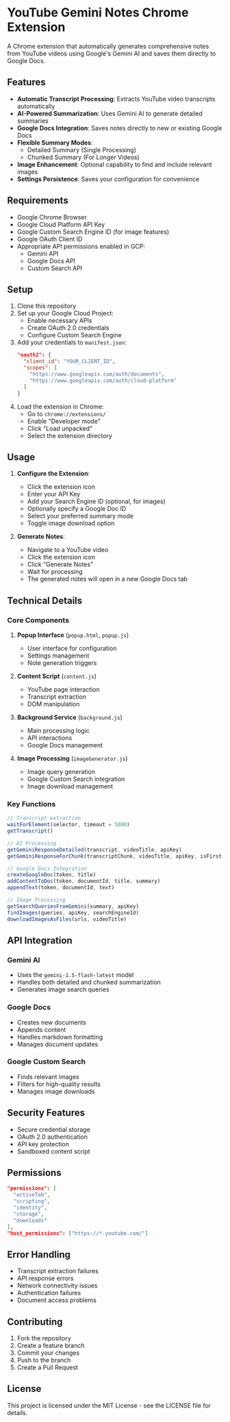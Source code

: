 # YouTube Gemini Notes Chrome Extension

A Chrome extension that automatically generates comprehensive notes from YouTube videos using Google's Gemini AI and saves them directly to Google Docs.

## Features

- **Automatic Transcript Processing**: Extracts YouTube video transcripts automatically
- **AI-Powered Summarization**: Uses Gemini AI to generate detailed summaries
- **Google Docs Integration**: Saves notes directly to new or existing Google Docs
- **Flexible Summary Modes**:
  - Detailed Summary (Single Processing)
  - Chunked Summary (For Longer Videos)
- **Image Enhancement**: Optional capability to find and include relevant images
- **Settings Persistence**: Saves your configuration for convenience

## Requirements

- Google Chrome Browser
- Google Cloud Platform API Key
- Google Custom Search Engine ID (for image features)
- Google OAuth Client ID
- Appropriate API permissions enabled in GCP:
  - Gemini API
  - Google Docs API
  - Custom Search API

## Setup

1. Clone this repository
2. Set up your Google Cloud Project:
   - Enable necessary APIs
   - Create OAuth 2.0 credentials
   - Configure Custom Search Engine
3. Add your credentials to `manifest.json`:
   ```json
   "oauth2": {
     "client_id": "YOUR_CLIENT_ID",
     "scopes": [
       "https://www.googleapis.com/auth/documents",
       "https://www.googleapis.com/auth/cloud-platform"
     ]
   }
   ```
4. Load the extension in Chrome:
   - Go to `chrome://extensions/`
   - Enable "Developer mode"
   - Click "Load unpacked"
   - Select the extension directory

## Usage

1. **Configure the Extension**:
   - Click the extension icon
   - Enter your API Key
   - Add your Search Engine ID (optional, for images)
   - Optionally specify a Google Doc ID
   - Select your preferred summary mode
   - Toggle image download option

2. **Generate Notes**:
   - Navigate to a YouTube video
   - Click the extension icon
   - Click "Generate Notes"
   - Wait for processing
   - The generated notes will open in a new Google Docs tab

## Technical Details

### Core Components

1. **Popup Interface** (`popup.html`, `popup.js`)
   - User interface for configuration
   - Settings management
   - Note generation triggers

2. **Content Script** (`content.js`)
   - YouTube page interaction
   - Transcript extraction
   - DOM manipulation

3. **Background Service** (`background.js`)
   - Main processing logic
   - API interactions
   - Google Docs management

4. **Image Processing** (`imageGenerator.js`)
   - Image query generation
   - Google Custom Search integration
   - Image download management

### Key Functions

```javascript
// Transcript extraction
waitForElement(selector, timeout = 5000)
getTranscript()

// AI Processing
getGeminiResponseDetailed(transcript, videoTitle, apiKey)
getGeminiResponseForChunk(transcriptChunk, videoTitle, apiKey, isFirst, isLast)

// Google Docs Integration
createGoogleDoc(token, title)
addContentToDoc(token, documentId, title, summary)
appendText(token, documentId, text)

// Image Processing
getSearchQueriesFromGemini(summary, apiKey)
findImages(queries, apiKey, searchEngineId)
downloadImagesAsFiles(urls, videoTitle)
```

## API Integration

### Gemini AI
- Uses the `gemini-1.5-flash-latest` model
- Handles both detailed and chunked summarization
- Generates image search queries

### Google Docs
- Creates new documents
- Appends content
- Handles markdown formatting
- Manages document updates

### Google Custom Search
- Finds relevant images
- Filters for high-quality results
- Manages image downloads

## Security Features

- Secure credential storage
- OAuth 2.0 authentication
- API key protection
- Sandboxed content script

## Permissions

```json
"permissions": [
  "activeTab",
  "scripting",
  "identity",
  "storage",
  "downloads"
],
"host_permissions": ["https://*.youtube.com/"]
```

## Error Handling

- Transcript extraction failures
- API response errors
- Network connectivity issues
- Authentication failures
- Document access problems

## Contributing

1. Fork the repository
2. Create a feature branch
3. Commit your changes
4. Push to the branch
5. Create a Pull Request

## License

This project is licensed under the MIT License - see the LICENSE file for details.